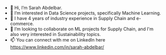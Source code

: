 - 👋 Hi, I’m Sarah Abdelbar.
- 👀 I’m interested in Data Science projects, specifically Machine Learning. 
- 🌱 I have 4 years of industry experience in Supply Chain and e-commerce.
- 💞️ I’m looking to collaborate on ML projects for Supply Chain, and I'm also very interested in Sustainability topics.
- 📫 You can connect with me on LinkedIn here https://www.linkedin.com/in/sarah-abdelbar/

<!---
sarahabdelbar/sarahabdelbar is a ✨ special ✨ repository because its `README.md` (this file) appears on your GitHub profile.
You can click the Preview link to take a look at your changes.
--->
